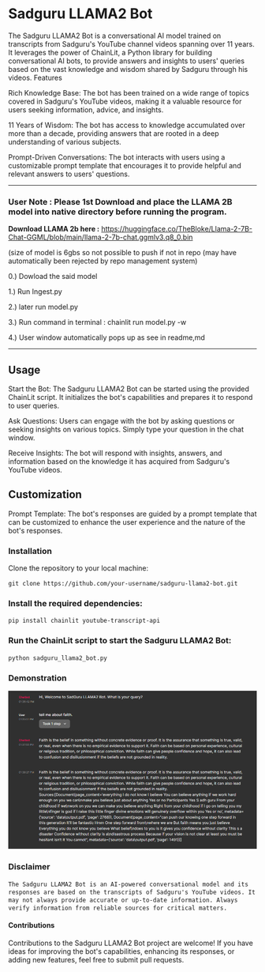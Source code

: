 # Sadguru LLAMA2 Bot

The Sadguru LLAMA2 Bot is a conversational AI model trained on transcripts from Sadguru's YouTube channel videos spanning over 11 years. It leverages the power of ChainLit, a Python library for building conversational AI bots, to provide answers and insights to users' queries based on the vast knowledge and wisdom shared by Sadguru through his videos.
Features

Rich Knowledge Base: The bot has been trained on a wide range of topics covered in Sadguru's YouTube videos, making it a valuable resource for users seeking information, advice, and insights.

11 Years of Wisdom: The bot has access to knowledge accumulated over more than a decade, providing answers that are rooted in a deep understanding of various subjects.

Prompt-Driven Conversations: The bot interacts with users using a customizable prompt template that encourages it to provide helpful and relevant answers to users' questions.

----

### User Note : Please 1st Download and place the LLAMA 2B model into native directory before running the program.

**Download LLAMA 2b here :** https://huggingface.co/TheBloke/Llama-2-7B-Chat-GGML/blob/main/llama-2-7b-chat.ggmlv3.q8_0.bin

(size of model is 6gbs so not possible to push if not in repo (may have automatically been rejected by repo management system)

0.) Dowload the said model

1.) Run Ingest.py

2.) later run model.py

3.) Run command in terminal : chainlit run model.py -w

4.) User window automatically pops up as see in readme,md

------

## Usage

Start the Bot: The Sadguru LLAMA2 Bot can be started using the provided ChainLit script. It initializes the bot's capabilities and prepares it to respond to user queries.

Ask Questions: Users can engage with the bot by asking questions or seeking insights on various topics. Simply type your question in the chat window.

Receive Insights: The bot will respond with insights, answers, and information based on the knowledge it has acquired from Sadguru's YouTube videos.

## Customization

Prompt Template: The bot's responses are guided by a prompt template that can be customized to enhance the user experience and the nature of the bot's responses.

### Installation

Clone the repository to your local machine:
```
git clone https://github.com/your-username/sadguru-llama2-bot.git
```
### Install the required dependencies:
```
pip install chainlit youtube-transcript-api
```
### Run the ChainLit script to start the Sadguru LLAMA2 Bot:
```
python sadguru_llama2_bot.py
```
### Demonstration
![img.png](img.png)

### Disclaimer
```
The Sadguru LLAMA2 Bot is an AI-powered conversational model and its responses are based on the transcripts of Sadguru's YouTube videos. It may not always provide accurate or up-to-date information. Always verify information from reliable sources for critical matters.
```

#### Contributions

Contributions to the Sadguru LLAMA2 Bot project are welcome! If you have ideas for improving the bot's capabilities, enhancing its responses, or adding new features, feel free to submit pull requests.